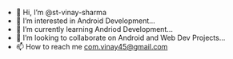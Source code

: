 - 👋 Hi, I’m @st-vinay-sharma
- 👀 I’m interested in Android Development...
- 🌱 I’m currently learning Andriod Development...
- 💞️ I’m looking to collaborate on Android and Web Dev Projects...
- 📫 How to reach me com.vinay45@gmail.com

<!---
st-vinay-sharma/st-vinay-sharma is a ✨ special ✨ repository because its `README.md` (this file) appears on your GitHub profile.
You can click the Preview link to take a look at your changes.
--->
